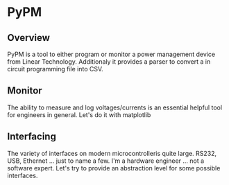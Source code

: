 # PyPM

## Overview
PyPM is a tool to either program or monitor a power management device from
Linear Technology.
Additionaly it provides a parser to convert a in circuit programming file
into CSV.

## Monitor
The ability to measure and log voltages/currents is an essential helpful tool
for engineers in general. Let's do it with matplotlib

## Interfacing
The variety of interfaces on modern microcontrolleris quite large.
RS232, USB, Ethernet ... just to name a few.
I'm a hardware engineer ... not a software expert. Let's try to provide an
abstraction level for some possible interfaces.
